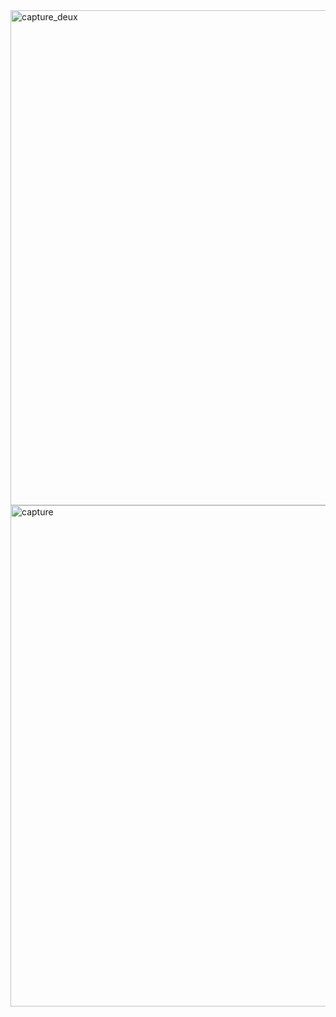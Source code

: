 
<img width="792" alt="capture_deux" src="https://github.com/landry161/civ-woman-hiv/assets/10223725/9ed7f4fd-efdd-454a-bd0a-1d41a24e3bba">
<img width="802" alt="capture" src="https://github.com/landry161/civ-woman-hiv/assets/10223725/c47e306c-b36c-48f6-b546-e9eaa3aa004d">

